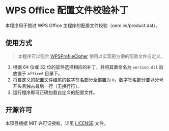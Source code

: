 ﻿# WPS Office 配置文件校验补丁

本程序用于跳过 WPS Office 主程序的配置文件校验（oem.ini/product.dat）。

## 使用方式

> 本程序可以配合 [WPSProfileCipher](https://github.com/YukiIsait/WPSProfileCipher) 使用以实现更方便的配置文件自定义。

1. 根据 64 位或 32 位的软件选择相应的补丁，并将其重命名为 `version.dll` 后放置于 `office6` 目录下。
2. 将自定义的配置文件结尾的数字签名部分全部置为 `0`，数字签名部分要以分号开头且独占最后一行（无换行符）。
3. 运行程序即可正确加载自定义的配置文件。

## 开源许可

本项目根据 MIT 许可证授权，详见 [LICENSE](LICENSE.md) 文件。
